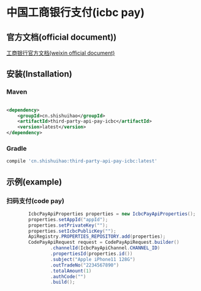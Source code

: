 # 中国工商银行支付(icbc pay)

## 官方文档(official document))

[工商银行官方文档(weixin official document)](https://open.icbc.com.cn/icbc/apip/api_list.html#)

## 安装(Installation)

### Maven

```xml

<dependency>
    <groupId>cn.shishuihao</groupId>
    <artifactId>third-party-api-pay-icbc</artifactId>
    <version>latest</version>
</dependency>
```

### Gradle

```groovy
compile 'cn.shishuihao:third-party-api-pay-icbc:latest'
```

## 示例(example)

### 扫码支付(code pay)

```java
        IcbcPayApiProperties properties = new IcbcPayApiProperties();
        properties.setAppId("appId");
        properties.setPrivateKey("");
        properties.setIcbcPublicKey("");
        ApiRegistry.PROPERTIES_REPOSITORY.add(properties);
        CodePayApiRequest request = CodePayApiRequest.builder()
                .channelId(IcbcPayApiChannel.CHANNEL_ID)
                .propertiesId(properties.id())
                .subject("Apple iPhone11 128G")
                .outTradeNo("2234567890")
                .totalAmount(1)
                .authCode("")
                .build();
```
